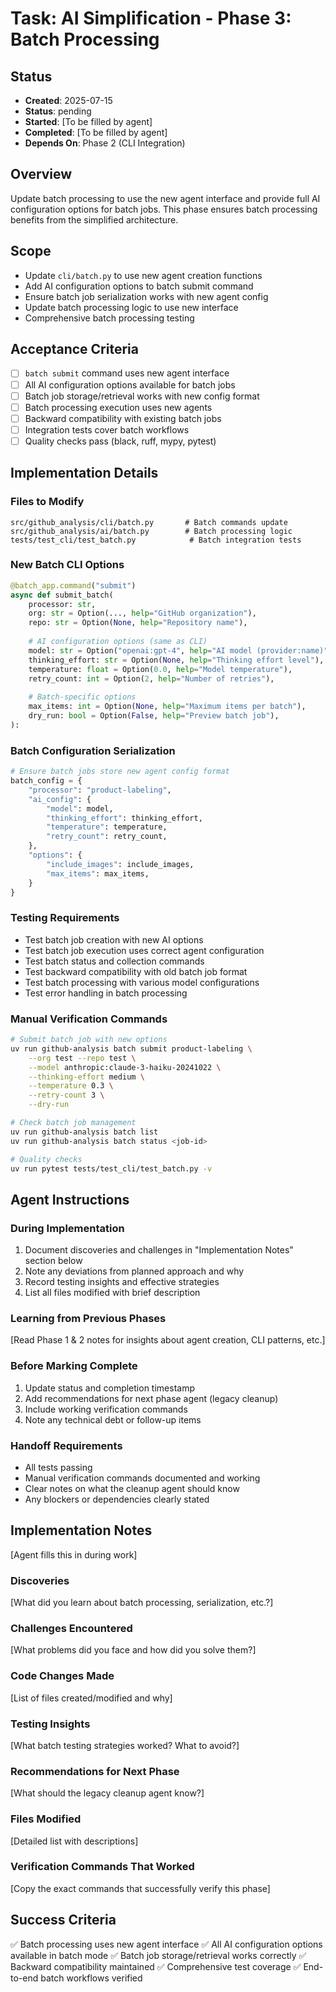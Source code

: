 # Task: AI Simplification - Phase 3: Batch Processing

## Status
- **Created**: 2025-07-15
- **Status**: pending
- **Started**: [To be filled by agent]
- **Completed**: [To be filled by agent]
- **Depends On**: Phase 2 (CLI Integration)

## Overview
Update batch processing to use the new agent interface and provide full AI configuration options for batch jobs. This phase ensures batch processing benefits from the simplified architecture.

## Scope
- Update `cli/batch.py` to use new agent creation functions
- Add AI configuration options to batch submit command
- Ensure batch job serialization works with new agent config
- Update batch processing logic to use new interface
- Comprehensive batch processing testing

## Acceptance Criteria
- [ ] `batch submit` command uses new agent interface
- [ ] All AI configuration options available for batch jobs
- [ ] Batch job storage/retrieval works with new config format
- [ ] Batch processing execution uses new agents
- [ ] Backward compatibility with existing batch jobs
- [ ] Integration tests cover batch workflows
- [ ] Quality checks pass (black, ruff, mypy, pytest)

## Implementation Details

### Files to Modify
```
src/github_analysis/cli/batch.py       # Batch commands update
src/github_analysis/ai/batch.py        # Batch processing logic
tests/test_cli/test_batch.py            # Batch integration tests
```

### New Batch CLI Options
```python
@batch_app.command("submit")
async def submit_batch(
    processor: str,
    org: str = Option(..., help="GitHub organization"),
    repo: str = Option(None, help="Repository name"),
    
    # AI configuration options (same as CLI)
    model: str = Option("openai:gpt-4", help="AI model (provider:name)"),
    thinking_effort: str = Option(None, help="Thinking effort level"),
    temperature: float = Option(0.0, help="Model temperature"),
    retry_count: int = Option(2, help="Number of retries"),
    
    # Batch-specific options
    max_items: int = Option(None, help="Maximum items per batch"),
    dry_run: bool = Option(False, help="Preview batch job"),
):
```

### Batch Configuration Serialization
```python
# Ensure batch jobs store new agent config format
batch_config = {
    "processor": "product-labeling",
    "ai_config": {
        "model": model,
        "thinking_effort": thinking_effort,
        "temperature": temperature,
        "retry_count": retry_count,
    },
    "options": {
        "include_images": include_images,
        "max_items": max_items,
    }
}
```

### Testing Requirements
- Test batch job creation with new AI options
- Test batch job execution uses correct agent configuration
- Test batch status and collection commands
- Test backward compatibility with old batch job format
- Test batch processing with various model configurations
- Test error handling in batch processing

### Manual Verification Commands
```bash
# Submit batch job with new options
uv run github-analysis batch submit product-labeling \
    --org test --repo test \
    --model anthropic:claude-3-haiku-20241022 \
    --thinking-effort medium \
    --temperature 0.3 \
    --retry-count 3 \
    --dry-run

# Check batch job management
uv run github-analysis batch list
uv run github-analysis batch status <job-id>

# Quality checks
uv run pytest tests/test_cli/test_batch.py -v
```

## Agent Instructions

### During Implementation
1. Document discoveries and challenges in "Implementation Notes" section below
2. Note any deviations from planned approach and why
3. Record testing insights and effective strategies
4. List all files modified with brief description

### Learning from Previous Phases
[Read Phase 1 & 2 notes for insights about agent creation, CLI patterns, etc.]

### Before Marking Complete
1. Update status and completion timestamp
2. Add recommendations for next phase agent (legacy cleanup)
3. Include working verification commands
4. Note any technical debt or follow-up items

### Handoff Requirements
- All tests passing
- Manual verification commands documented and working
- Clear notes on what the cleanup agent should know
- Any blockers or dependencies clearly stated

## Implementation Notes
[Agent fills this in during work]

### Discoveries
[What did you learn about batch processing, serialization, etc.?]

### Challenges Encountered
[What problems did you face and how did you solve them?]

### Code Changes Made
[List of files created/modified and why]

### Testing Insights
[What batch testing strategies worked? What to avoid?]

### Recommendations for Next Phase
[What should the legacy cleanup agent know?]

### Files Modified
[Detailed list with descriptions]

### Verification Commands That Worked
[Copy the exact commands that successfully verify this phase]

## Success Criteria
✅ Batch processing uses new agent interface
✅ All AI configuration options available in batch mode
✅ Batch job storage/retrieval works correctly
✅ Backward compatibility maintained
✅ Comprehensive test coverage
✅ End-to-end batch workflows verified